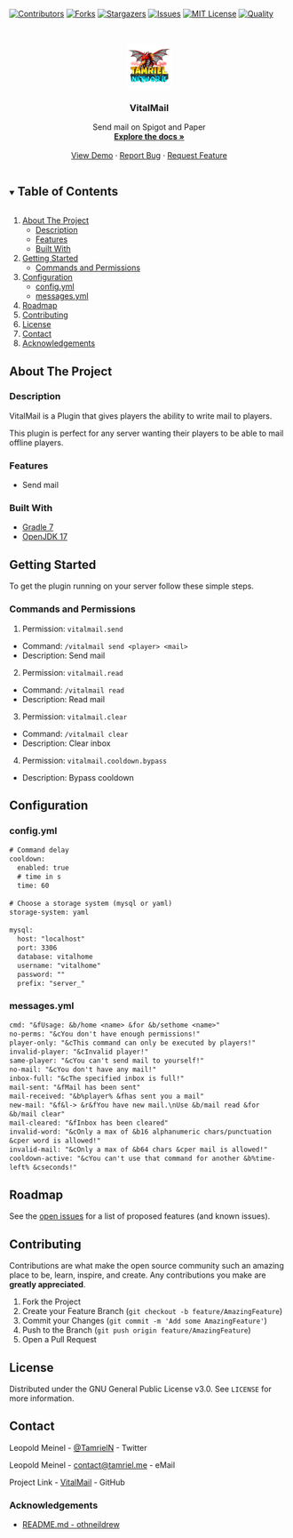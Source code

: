 <!-- PROJECT SHIELDS -->
[![Contributors][contributors-shield]][contributors-url]
[![Forks][forks-shield]][forks-url]
[![Stargazers][stars-shield]][stars-url]
[![Issues][issues-shield]][issues-url]
[![MIT License][license-shield]][license-url]
[![Quality][quality-shield]][quality-url]

<!-- PROJECT LOGO -->
<!--suppress ALL -->
<br />
<p align="center">
  <a href="https://github.com/LeoMeinel/VitalMail">
    <img src="images/logo.png" alt="Logo" width="80" height="80">
  </a>

<h3 align="center">VitalMail</h3>

  <p align="center">
    Send mail on Spigot and Paper
    <br />
    <a href="https://github.com/LeoMeinel/VitalMail"><strong>Explore the docs »</strong></a>
    <br />
    <br />
    <a href="https://github.com/LeoMeinel/VitalMail">View Demo</a>
    ·
    <a href="https://github.com/LeoMeinel/VitalMail/issues">Report Bug</a>
    ·
    <a href="https://github.com/LeoMeinel/VitalMail/issues">Request Feature</a>
  </p>

<!-- TABLE OF CONTENTS -->
<details open="open">
  <summary><h2 style="display: inline-block">Table of Contents</h2></summary>
  <ol>
    <li>
      <a href="#about-the-project">About The Project</a>
      <ul>
        <li><a href="#description">Description</a></li>
        <li><a href="#features">Features</a></li>
        <li><a href="#built-with">Built With</a></li>
      </ul>
    </li>
    <li>
      <a href="#getting-started">Getting Started</a>
      <ul>
        <li><a href="#commands-and-permissions">Commands and Permissions</a></li>
	  </ul>
	</li>
	<li>
	  <a href="#configuration">Configuration</a>
      <ul>
        <li><a href="#configyml">config.yml</a></li>
		<li><a href="#messagesyml">messages.yml</a></li>
      </ul>
    </li>
    <li><a href="#roadmap">Roadmap</a></li>
    <li><a href="#contributing">Contributing</a></li>
    <li><a href="#license">License</a></li>
    <li><a href="#contact">Contact</a></li>
    <li><a href="#acknowledgements">Acknowledgements</a></li>
  </ol>
</details>

<!-- ABOUT THE PROJECT -->

## About The Project

### Description

VitalMail is a Plugin that gives players the ability to write mail to players.

This plugin is perfect for any server wanting their players to be able to mail offline players.

### Features

* Send mail

### Built With

* [Gradle 7](https://docs.gradle.org/7.4/release-notes.html)
* [OpenJDK 17](https://openjdk.java.net/projects/jdk/17/)

<!-- GETTING STARTED -->

## Getting Started

To get the plugin running on your server follow these simple steps.

### Commands and Permissions

1. Permission: `vitalmail.send`

* Command: `/vitalmail send <player> <mail>`
* Description: Send mail

2. Permission: `vitalmail.read`

* Command: `/vitalmail read`
* Description: Read mail

3. Permission: `vitalmail.clear`

* Command: `/vitalmail clear`
* Description: Clear inbox

4. Permission: `vitalmail.cooldown.bypass`

* Description: Bypass cooldown

## Configuration

### config.yml

```
# Command delay
cooldown:
  enabled: true
  # time in s
  time: 60

# Choose a storage system (mysql or yaml)
storage-system: yaml

mysql:
  host: "localhost"
  port: 3306
  database: vitalhome
  username: "vitalhome"
  password: ""
  prefix: "server_"
```

### messages.yml

```
cmd: "&fUsage: &b/home <name> &for &b/sethome <name>"
no-perms: "&cYou don't have enough permissions!"
player-only: "&cThis command can only be executed by players!"
invalid-player: "&cInvalid player!"
same-player: "&cYou can't send mail to yourself!"
no-mail: "&cYou don't have any mail!"
inbox-full: "&cThe specified inbox is full!"
mail-sent: "&fMail has been sent"
mail-received: "&b%player% &fhas sent you a mail"
new-mail: "&f&l-> &r&fYou have new mail.\nUse &b/mail read &for &b/mail clear"
mail-cleared: "&fInbox has been cleared"
invalid-word: "&cOnly a max of &b16 alphanumeric chars/punctuation &cper word is allowed!"
invalid-mail: "&cOnly a max of &b64 chars &cper mail is allowed!"
cooldown-active: "&cYou can't use that command for another &b%time-left% &cseconds!"
```

<!-- ROADMAP -->

## Roadmap

See the [open issues](https://github.com/LeoMeinel/VitalMail/issues) for a list of proposed features (and known
issues).

<!-- CONTRIBUTING -->

## Contributing

Contributions are what make the open source community such an amazing place to be, learn, inspire, and create. Any
contributions you make are **greatly appreciated**.

1. Fork the Project
2. Create your Feature Branch (`git checkout -b feature/AmazingFeature`)
3. Commit your Changes (`git commit -m 'Add some AmazingFeature'`)
4. Push to the Branch (`git push origin feature/AmazingFeature`)
5. Open a Pull Request

<!-- LICENSE -->

## License

Distributed under the GNU General Public License v3.0. See `LICENSE` for more information.

<!-- CONTACT -->

## Contact

Leopold Meinel - [@TamrielN](https://twitter.com/TamrielN) - Twitter

Leopold Meinel - [contact@tamriel.me](mailto:contact@tamriel.me) - eMail

Project Link - [VitalMail](https://github.com/LeoMeinel/VitalMail) - GitHub

<!-- ACKNOWLEDGEMENTS -->

### Acknowledgements

* [README.md - othneildrew](https://github.com/othneildrew/Best-README-Template)

<!-- MARKDOWN LINKS & IMAGES -->

[contributors-shield]: https://img.shields.io/github/contributors-anon/LeoMeinel/VitalMail?style=for-the-badge

[contributors-url]: https://github.com/LeoMeinel/VitalMail/graphs/contributors

[forks-shield]: https://img.shields.io/github/forks/LeoMeinel/VitalMail?label=Forks&style=for-the-badge

[forks-url]: https://github.com/LeoMeinel/VitalMail/network/members

[stars-shield]: https://img.shields.io/github/stars/LeoMeinel/VitalMail?style=for-the-badge

[stars-url]: https://github.com/LeoMeinel/VitalMail/stargazers

[issues-shield]: https://img.shields.io/github/issues/LeoMeinel/VitalMail?style=for-the-badge

[issues-url]: https://github.com/LeoMeinel/VitalMail/issues

[license-shield]: https://img.shields.io/github/license/LeoMeinel/VitalMail?style=for-the-badge

[license-url]: https://github.com/LeoMeinel/VitalMail/blob/main/LICENSE

[quality-shield]: https://img.shields.io/codefactor/grade/github/LeoMeinel/VitalMail?style=for-the-badge

[quality-url]: https://www.codefactor.io/repository/github/LeoMeinel/VitalMail
